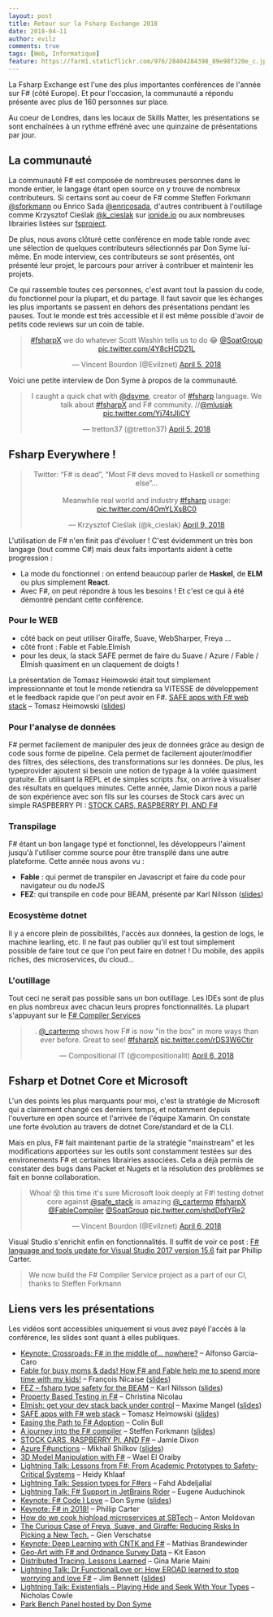 ```yaml
---
layout: post
title: Retour sur la Fsharp Exchange 2018
date: 2018-04-11
author: evilz
comments: true
tags: [Web, Informatique]
feature: https://farm1.staticflickr.com/976/28404284398_89e98f320e_c.jpg
---
```


La Fsharp Exchange est l'une des plus importantes conférences de l'année sur F# (côté Europe).
Et pour l'occasion, la communauté a répondu présente avec plus de 160 personnes sur place.

Au coeur de Londres, dans les locaux de Skills Matter, les présentations se sont enchaînées à un rythme effréné avec une quinzaine de présentations par jour.

## La communauté

La communauté F# est composée de nombreuses personnes dans le monde entier, le langage étant open source on y trouve de nombreux contributeurs. 
Si certains sont au coeur de F# comme Steffen Forkmann [@sforkmann](https://twitter.com/sforkmann) ou Enrico Sada [@enricosada](https://twitter.com/enricosada), d'autres contribuent à l'outillage comme Krzysztof Cieślak [@k_cieslak](https://twitter.com/k_cieslak) sur [ionide.io](http://ionide.io) ou aux nombreuses librairies listées sur [fsproject](https://github.com/fsprojects).

De plus, nous avons clôturé cette conférence en mode table ronde avec une sélection de quelques contributeurs sélectionnés par Don Syme lui-même.
En mode interview, ces contributeurs se sont présentés, ont présenté leur projet, le parcours pour arriver à contribuer et maintenir les projets.

<amp-twitter width="375"
  height="472"
  layout="responsive"
  data-tweetid="982294203718885376">
</amp-twitter>

Ce qui rassemble toutes ces personnes, c'est avant tout la passion du code, du fonctionnel pour la plupart, et du partage. Il faut savoir que les échanges les plus importants se passent en dehors des présentations pendant les pauses. Tout le monde est très accessible et il est même possible d'avoir de petits code reviews sur un coin de table.


<div align="center">
<blockquote class="twitter-tweet" data-lang="en"><p lang="en" dir="ltr"><a href="https://twitter.com/hashtag/fsharpX?src=hash&amp;ref_src=twsrc%5Etfw">#fsharpX</a> we do whatever Scott Washin tells us to do 😂 <a href="https://twitter.com/SoatGroup?ref_src=twsrc%5Etfw">@SoatGroup</a> <a href="https://t.co/4Y8cHCD21L">pic.twitter.com/4Y8cHCD21L</a></p>&mdash; Vincent Bourdon (@Evilznet) <a href="https://twitter.com/Evilznet/status/981812141874401280?ref_src=twsrc%5Etfw">April 5, 2018</a></blockquote>
</div>


Voici une petite interview de Don Syme à propos de la communauté.
<div align="center">
<blockquote class="twitter-video" data-lang="en"><p lang="en" dir="ltr">I caught a quick chat with <a href="https://twitter.com/dsyme?ref_src=twsrc%5Etfw">@dsyme</a>, creator of <a href="https://twitter.com/hashtag/fsharp?src=hash&amp;ref_src=twsrc%5Etfw">#fsharp</a> language. We talk about <a href="https://twitter.com/hashtag/fsharpX?src=hash&amp;ref_src=twsrc%5Etfw">#fsharpX</a> and F# community. //<a href="https://twitter.com/mlusiak?ref_src=twsrc%5Etfw">@mlusiak</a> <a href="https://t.co/Yj74tJIjCY">pic.twitter.com/Yj74tJIjCY</a></p>&mdash; tretton37 (@tretton37) <a href="https://twitter.com/tretton37/status/981909620401766400?ref_src=twsrc%5Etfw">April 5, 2018</a></blockquote>
</div>




## Fsharp Everywhere !
<div align="center">
<blockquote class="twitter-tweet" data-lang="en"><p lang="en" dir="ltr">Twitter: “F# is dead”, “Most F# devs moved to Haskell or something else”... <br><br>Meanwhile real world and industry <a href="https://twitter.com/hashtag/fsharp?src=hash&amp;ref_src=twsrc%5Etfw">#fsharp</a> usage: <a href="https://t.co/4OmYLXsBC0">pic.twitter.com/4OmYLXsBC0</a></p>&mdash; Krzysztof Cieślak (@k_cieslak) <a href="https://twitter.com/k_cieslak/status/983321387703074816?ref_src=twsrc%5Etfw">April 9, 2018</a></blockquote>
</div>


L'utilisation de F# n'en finit pas d'évoluer ! C'est évidemment un très bon langage (tout comme C#) mais deux faits importants aident à cette progression :

- La mode du fonctionnel : on entend beaucoup parler de **Haskel**, de **ELM** ou plus simplement **React**.
- Avec F#, on peut répondre à tous les besoins ! Et c'est ce qui à été démontré pendant cette conférence.

### Pour le WEB 

- côté back on peut utiliser Giraffe, Suave, WebSharper, Freya ...
- côté front : Fable et Fable.Elmish
- pour les deux, la stack SAFE permet de faire du Suave / Azure / Fable / Elmish quasiment en un claquement de doigts !

La présentation de Tomasz Heimowski était tout simplement impressionnante et tout le monde retiendra sa VITESSE de développement et le feedback rapide que l'on peut avoir en F#.
[SAFE apps with F# web stack](https://skillsmatter.com/app/conferences/9419-f-sharp-exchange-2018/skillscasts/11308-safe-apps-with-f-web-stack) – Tomasz Heimowski ([slides](http://theimowski.com/talk-safe-stack/#/))

### Pour l'analyse de données

F# permet facilement de manipuler des jeux de données grâce au design de code sous forme de pipeline. 
Cela permet de facilement ajouter/modifier des filtres, des sélections, des transformations sur les données.
De plus, les typeprovider ajoutent si besoin une notion de typage à la volée quasiment gratuite.
En utilisant la REPL et de simples scripts .fsx, on arrive à visualiser des résultats en quelques minutes.
Cette année, Jamie Dixon nous a parlé de son expérience avec son fils sur les courses de Stock cars avec un simple RASPBERRY PI :
  [STOCK CARS, RASPBERRY PI, AND F#](https://skillsmatter.com/app/conferences/9419-f-sharp-exchange-2018/skillscasts/11639-stock-cars-raspberry-pi-and-f-sharp)

### Transpilage

F# étant un bon langage typé et fonctionnel, les développeurs l'aiment jusqu'à l'utiliser comme source pour être transpilé dans une autre plateforme. Cette année nous avons vu :

- **Fable** : qui permet de transpiler en Javascript et faire du code pour navigateur ou du nodeJS
- **FEZ**: qui transpile en code pour BEAM, présenté par Karl Nilsson ([slides](https://docs.google.com/presentation/d/1yos-mvWd01_78UNLpTpvABlyhizbp5td_91b03AuO7E/edit#slide=id.p))

### Ecosystème dotnet

Il y a encore plein de possibilités, l'accès aux données, la gestion de logs, le machine learling, etc. Il ne faut pas oublier qu'il est tout simplement possible de faire tout ce que l'on peut faire en dotnet ! Du mobile, des applis riches, des microservices, du cloud...

### L'outillage

Tout ceci ne serait pas possible sans un bon outillage. Les IDEs sont de plus en plus nombreux avec chacun leurs propres fonctionnalités. La plupart s'appuyant sur le [F# Compiler Services](http://fsharp.github.io/FSharp.Compiler.Service/)

<div align="center">
<blockquote class="twitter-tweet" data-lang="en"><p lang="en" dir="ltr">. <a href="https://twitter.com/_cartermp?ref_src=twsrc%5Etfw">@_cartermp</a> shows how F# is now &quot;in the box&quot; in more ways than ever before. Great to see! <a href="https://twitter.com/hashtag/fsharpX?src=hash&amp;ref_src=twsrc%5Etfw">#fsharpX</a> <a href="https://t.co/rDS3W6Ctir">pic.twitter.com/rDS3W6Ctir</a></p>&mdash; Compositional IT (@compositionalit) <a href="https://twitter.com/compositionalit/status/982171754226335744?ref_src=twsrc%5Etfw">April 6, 2018</a></blockquote>
</div>


## Fsharp et Dotnet Core et Microsoft 

L'un des points les plus marquants pour moi, c'est la stratégie de Microsoft qui a clairement changé ces derniers temps, et notamment depuis l'ouverture en open source et l'arrivée de l'équipe Xamarin.
On constate une forte évolution au travers de dotnet Core/standard et de la CLI.

Mais en plus, F# fait maintenant partie de la stratégie "mainstream" et les modifications apportées sur les outils sont constamment testées sur des environements F# et certaines librairies associées.
Cela a déjà permis de constater des bugs dans Packet et Nugets et la résolution des problèmes se fait en bonne collaboration.

<div align="center">
<blockquote class="twitter-tweet" data-lang="en"><p lang="en" dir="ltr">Whoa! 😵 this time it&#39;s sure Microsoft look deeply at F#! testing dotnet core against <a href="https://twitter.com/safe_stack?ref_src=twsrc%5Etfw">@safe_stack</a> is amazing <a href="https://twitter.com/_cartermp?ref_src=twsrc%5Etfw">@_cartermp</a> <a href="https://twitter.com/hashtag/fsharpX?src=hash&amp;ref_src=twsrc%5Etfw">#fsharpX</a>  <a href="https://twitter.com/FableCompiler?ref_src=twsrc%5Etfw">@FableCompiler</a> <a href="https://twitter.com/SoatGroup?ref_src=twsrc%5Etfw">@SoatGroup</a> <a href="https://t.co/shdDofYRe2">pic.twitter.com/shdDofYRe2</a></p>&mdash; Vincent Bourdon (@Evilznet) <a href="https://twitter.com/Evilznet/status/982175964665819138?ref_src=twsrc%5Etfw">April 6, 2018</a></blockquote>
</div>

Visual Studio s'enrichit enfin en fonctionnalités. Il suffit de voir ce post : [F# language and tools update for Visual Studio 2017 version 15.6](https://blogs.msdn.microsoft.com/dotnet/2018/03/06/f-language-and-tools-update-for-visual-studio-2017-version-15-6/) fait par Phillip Carter.

> We now build the F# Compiler Service project as a part of our CI, thanks to Steffen Forkmann

## Liens vers les présentations

Les vidéos sont accessibles uniquement si vous avez payé l'accès à la conférence, les slides sont quant à elles publiques.

*   [Keynote: Crossroads: F# in the middle of… nowhere?](https://skillsmatter.com/app/conferences/9419-f-sharp-exchange-2018/skillscasts/10137-keynote-crossroads-f-sharp-in-the-middle-of-nowhere) – Alfonso Garcia-Caro
*   [Fable for busy moms & dads! How F# and Fable help me to spend more time with my kids!](https://skillsmatter.com/app/conferences/9419-f-sharp-exchange-2018/skillscasts/11304-fable-for-busy-moms-dads-how-fsharp-and-fable-help-me-to-spend-more-time-with-my-kids) – François Nicaise ([slides](https://whitetigle.github.io/fsharpx2018/))
*   [FEZ – fsharp type safety for the BEAM](https://skillsmatter.com/app/conferences/9419-f-sharp-exchange-2018/skillscasts/11312-fez-fsharp-type-safety-for-the-beam) – Karl Nilsson ([slides](https://docs.google.com/presentation/d/1yos-mvWd01_78UNLpTpvABlyhizbp5td_91b03AuO7E/edit#slide=id.p))
*   [Property Based Testing in F#](https://skillsmatter.com/app/conferences/9419-f-sharp-exchange-2018/skillscasts/11478-property-based-testing-in-f-sharp) – Christina Nicolau
*   [Elmish: get your dev stack back under control](https://skillsmatter.com/app/conferences/9419-f-sharp-exchange-2018/skillscasts/11310-elmish-get-your-dev-stack-back-under-control) – Maxime Mangel ([slides](https://mangelmaxime.github.io/fsharp-exchange-2018-elmish/#/))
*   [SAFE apps with F# web stack](https://skillsmatter.com/app/conferences/9419-f-sharp-exchange-2018/skillscasts/11308-safe-apps-with-f-web-stack) – Tomasz Heimowski ([slides](http://theimowski.com/talk-safe-stack/#/))
*   [Easing the Path to F# Adoption](https://skillsmatter.com/app/conferences/9419-f-sharp-exchange-2018/skillscasts/11745-easing-the-path-to-f-sharp-adoption) – Colin Bull
*   [A journey into the F# compiler](https://skillsmatter.com/app/conferences/9419-f-sharp-exchange-2018/skillscasts/11629-a-journey-into-the-f-sharp-compiler) – Steffen Forkmann ([slides](https://forki.github.io/CompilerIntro/#/))
*   [STOCK CARS, RASPBERRY PI, AND F#](https://skillsmatter.com/app/conferences/9419-f-sharp-exchange-2018/skillscasts/11639-stock-cars-raspberry-pi-and-f-sharp) – Jamie Dixon
*   [Azure F#unctions](https://skillsmatter.com/app/conferences/9419-f-sharp-exchange-2018/skillscasts/11347-azure-f-sharpunctions) – Mikhail Shilkov ([slides](https://www.slideshare.net/MikhailShilkov/azure-functions-92988186))
*   [3D Model Manipulation with F#](https://skillsmatter.com/app/conferences/9419-f-sharp-exchange-2018/skillscasts/11603-3d-model-manipulation-with-f-sharp) – Wael El Oraiby
*   [Lightning Talk: Lessons from F#: From Academic Prototypes to Safety-Critical Systems](https://skillsmatter.com/app/conferences/9419-f-sharp-exchange-2018/skillscasts/11481-lightning-talk-lessons-from-f-sharp-from-academic-prototypes-to-safety-critical-systems) – Heidy Khlaaf
*   [Lightning Talk: Session types for F#ers](https://skillsmatter.com/app/conferences/9419-f-sharp-exchange-2018/skillscasts/11593-lightning-talk-session-types-for-f-sharpers) – Fahd Abdeljallal
*   [Lightning Talk: F# Support in JetBrains Rider](https://skillsmatter.com/app/conferences/9419-f-sharp-exchange-2018/skillscasts/11440-lightning-talk-f-sharp-support-in-jetbrains-rider) – Eugene Auduchinok
*   [Keynote: F# Code I Love](https://skillsmatter.com/app/conferences/9419-f-sharp-exchange-2018/skillscasts/11439-keynote-f-sharp-code-i-love) – Don Syme ([slides](https://twitter.com/dsyme/status/982238973861945344))
*   [Keynote: F# in 2018!](https://skillsmatter.com/app/conferences/9419-f-sharp-exchange-2018/skillscasts/10138-keynote-thrilled-to-have-phillip-carter-hosting-a-keynote-at-fsharpx-2018) – Phillip Carter
*   [How do we cook highload microservices at SBTech](https://skillsmatter.com/app/conferences/9419-f-sharp-exchange-2018/skillscasts/11309-how-do-we-cook-highload-microservices-at-sbtech) – Anton Moldovan
*   [The Curious Case of Freya, Suave, and Giraffe: Reducing Risks In Picking a New Tech.](https://skillsmatter.com/app/conferences/9419-f-sharp-exchange-2018/skillscasts/11516-the-curious-case-of-freya-suave-and-giraffe-reducing-risks-in-picking-a-new-tech) – Gien Verschatse
*   [Keynote: Deep Learning with CNTK and F#](https://skillsmatter.com/app/conferences/9419-f-sharp-exchange-2018/skillscasts/10265-keynote-can-t-wait-to-hear-from-mathias-brandewinder-at-fsharpx-2018) – Mathias Brandewinder
*   [Geo-Art with F# and Ordnance Survey Data](https://skillsmatter.com/app/conferences/9419-f-sharp-exchange-2018/skillscasts/11306-geo-art-with-fsharp-and-ordnance-survey-data) – Kit Eason
*   [Distributed Tracing, Lessons Learned](https://skillsmatter.com/app/conferences/9419-f-sharp-exchange-2018/skillscasts/11506-distributed-tracing-lessons-learned) – Gina Marie Maini
*   [Lightning Talk: Dr FunctionalLove or: How EROAD learned to stop worrying and love F#](https://skillsmatter.com/app/conferences/9419-f-sharp-exchange-2018/skillscasts/11602-dr-functionallove-or-how-eroad-learned-to-stop-worrying-and-love-f-sharp) – Jim Bennett ([slides](https://www.slideshare.net/JimBennett10/learning-to-love-f))
*   [Lightning Talk: Existentials – Playing Hide and Seek With Your Types](https://skillsmatter.com/app/conferences/9419-f-sharp-exchange-2018) – Nicholas Cowle
*   [Park Bench Panel hosted by Don Syme](https://skillsmatter.com/app/conferences/9419-f-sharp-exchange-2018/skillscasts/11438-park-bench-panel-hosted-by-don-syme)
